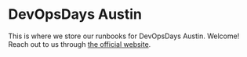 # DevOpsDays Austin

This is where we store our runbooks for DevOpsDays Austin. Welcome! Reach out to us through [the official website](https://devopsdays.org/austin/).
